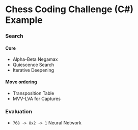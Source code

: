 # Chess Coding Challenge (C#) Example

### Search

#### Core
- Alpha-Beta Negamax
- Quiescence Search
- Iterative Deepening

#### Move ordering
- Transposition Table
- MVV-LVA for Captures

### Evaluation
- `768 -> 8x2 -> 1` Neural Network
